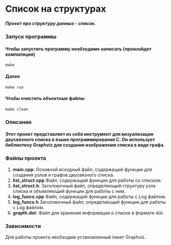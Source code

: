 # Список на структурах

##### Проект про структуру данных - список.

### Запуск программы
#### Чтобы запустить программу необходимо написать (произойдет компиляция)
```
make
```
#### Далее
```
make run
```
#### Чтобы очистить объектные файлы:
```
make clean
```
### Описание
#### Этот проект представляет из себя инструмент для визуализации двусвязного списка в языке программирования C. Он использует библиотеку Graphviz для создания изображения списка в виде графа.

### Файлы проекта
1. **main.cpp**: Основной исходный файл, содержащий функции для создания узлов и графов двусвязного списка.
2. **list_struct.cpp** Файл, содержащий функции для работы со списком.
3. **list_struct.h**: Заголовочный файл, определяющий структуру узла списка и объявляющий функции для работы с ним.
4. **log_funcs.cpp** Файл, содержащий функции для работы с Log файлом.
5. **log_funcs.h** Заголовочный файл, определающий функции для работы с Log файлом.
6. **grapth.dot**: Файл для хранения информации о списке в формате dot.

### Зависимости
Для работы проекта необходим установленный пакет Graphviz.
